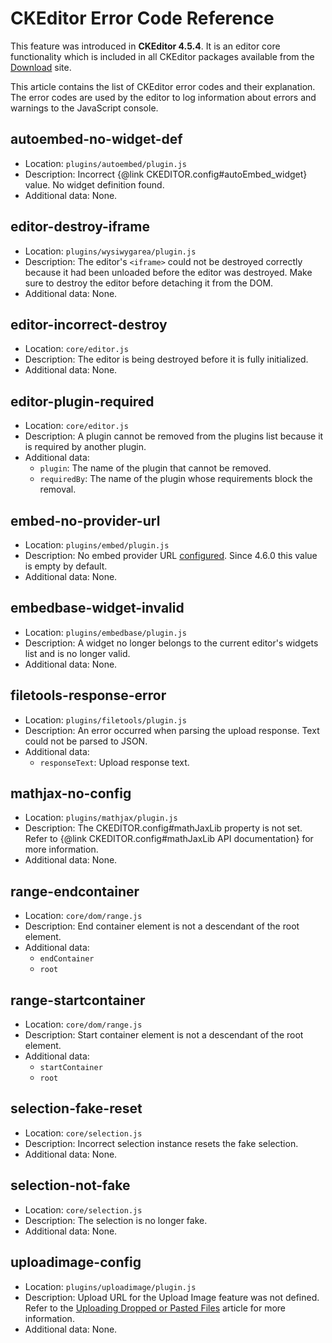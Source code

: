 <!--
Copyright (c) 2003-2016, CKSource - Frederico Knabben. All rights reserved.
For licensing, see LICENSE.md.
-->

# CKEditor Error Code Reference

<p class="requirements">
	This feature was introduced in <strong>CKEditor 4.5.4</strong>. It is an editor core functionality which is included in all CKEditor packages available from the <a href="http://ckeditor.com/download">Download</a> site.
</p>

This article contains the list of CKEditor error codes and their explanation. The error codes are used by the editor to log information about errors and warnings to the JavaScript console.

## autoembed-no-widget-def

* Location: `plugins/autoembed/plugin.js`
* Description: Incorrect {@link CKEDITOR.config#autoEmbed_widget} value. No widget definition found.
* Additional data: None.

## editor-destroy-iframe

* Location: `plugins/wysiwygarea/plugin.js`
* Description: The editor's `<iframe>` could not be destroyed correctly because it had been unloaded before the editor was destroyed. Make sure to destroy the editor before detaching it from the DOM.
* Additional data: None.

## editor-incorrect-destroy

* Location: `core/editor.js`
* Description: The editor is being destroyed before it is fully initialized.
* Additional data: None.

## editor-plugin-required

* Location: `core/editor.js`
* Description: A plugin cannot be removed from the plugins list because it is required by another plugin.
* Additional data:
	* `plugin`: The name of the plugin that cannot be removed.
	* `requiredBy`: The name of the plugin whose requirements block the removal.

## embed-no-provider-url
* Location: `plugins/embed/plugin.js`
* Description: No embed provider URL [configured](#!/api/CKEDITOR.config-cfg-embed_provider). Since 4.6.0 this value is empty by default.
* Additional data: None.

## embedbase-widget-invalid

* Location: `plugins/embedbase/plugin.js`
* Description: A widget no longer belongs to the current editor's widgets list and is no longer valid.
* Additional data: None.

## filetools-response-error

* Location: `plugins/filetools/plugin.js`
* Description: An error occurred when parsing the upload response. Text could not be parsed to JSON.
* Additional data:
	* `responseText`: Upload response text.

## mathjax-no-config

* Location: `plugins/mathjax/plugin.js`
* Description: The CKEDITOR.config#mathJaxLib property is not set. Refer to {@link CKEDITOR.config#mathJaxLib API documentation} for more information.
* Additional data: None.

## range-endcontainer

* Location: `core/dom/range.js`
* Description: End container element is not a descendant of the root element.
* Additional data:
	* `endContainer`
	* `root`

## range-startcontainer

* Location: `core/dom/range.js`
* Description: Start container element is not a descendant of the root element.
* Additional data:
	* `startContainer`
	* `root`

## selection-fake-reset

* Location: `core/selection.js`
* Description: Incorrect selection instance resets the fake selection.
* Additional data: None.

## selection-not-fake

* Location: `core/selection.js`
* Description: The selection is no longer fake.
* Additional data: None.

## uploadimage-config

* Location: `plugins/uploadimage/plugin.js`
* Description: Upload URL for the Upload Image feature was not defined. Refer to the [Uploading Dropped or Pasted Files](#!/guide/dev_file_upload) article for more information.
* Additional data: None.

